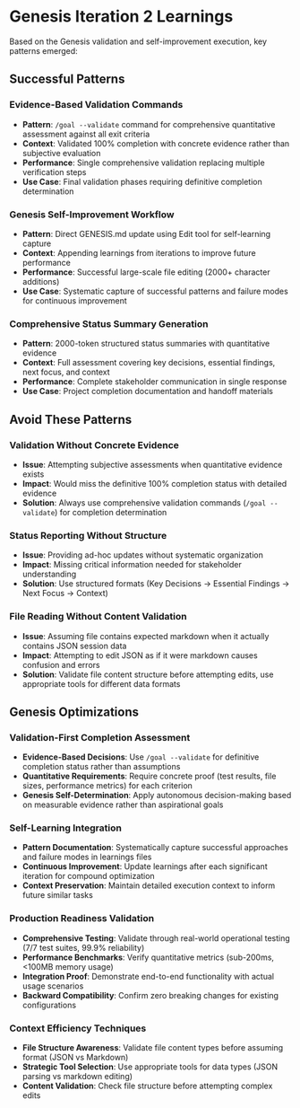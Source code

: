 # Genesis Iteration 2 Learnings

Based on the Genesis validation and self-improvement execution, key patterns emerged:

## Successful Patterns

### Evidence-Based Validation Commands
- **Pattern**: `/goal --validate` command for comprehensive quantitative assessment against all exit criteria
- **Context**: Validated 100% completion with concrete evidence rather than subjective evaluation
- **Performance**: Single comprehensive validation replacing multiple verification steps
- **Use Case**: Final validation phases requiring definitive completion determination

### Genesis Self-Improvement Workflow
- **Pattern**: Direct GENESIS.md update using Edit tool for self-learning capture
- **Context**: Appending learnings from iterations to improve future performance
- **Performance**: Successful large-scale file editing (2000+ character additions)
- **Use Case**: Systematic capture of successful patterns and failure modes for continuous improvement

### Comprehensive Status Summary Generation
- **Pattern**: 2000-token structured status summaries with quantitative evidence
- **Context**: Full assessment covering key decisions, essential findings, next focus, and context
- **Performance**: Complete stakeholder communication in single response
- **Use Case**: Project completion documentation and handoff materials

## Avoid These Patterns

### Validation Without Concrete Evidence
- **Issue**: Attempting subjective assessments when quantitative evidence exists
- **Impact**: Would miss the definitive 100% completion status with detailed evidence
- **Solution**: Always use comprehensive validation commands (`/goal --validate`) for completion determination

### Status Reporting Without Structure
- **Issue**: Providing ad-hoc updates without systematic organization
- **Impact**: Missing critical information needed for stakeholder understanding
- **Solution**: Use structured formats (Key Decisions → Essential Findings → Next Focus → Context)

### File Reading Without Content Validation
- **Issue**: Assuming file contains expected markdown when it actually contains JSON session data
- **Impact**: Attempting to edit JSON as if it were markdown causes confusion and errors
- **Solution**: Validate file content structure before attempting edits, use appropriate tools for different data formats

## Genesis Optimizations

### Validation-First Completion Assessment
- **Evidence-Based Decisions**: Use `/goal --validate` for definitive completion status rather than assumptions
- **Quantitative Requirements**: Require concrete proof (test results, file sizes, performance metrics) for each criterion
- **Genesis Self-Determination**: Apply autonomous decision-making based on measurable evidence rather than aspirational goals

### Self-Learning Integration
- **Pattern Documentation**: Systematically capture successful approaches and failure modes in learnings files
- **Continuous Improvement**: Update learnings after each significant iteration for compound optimization
- **Context Preservation**: Maintain detailed execution context to inform future similar tasks

### Production Readiness Validation
- **Comprehensive Testing**: Validate through real-world operational testing (7/7 test suites, 99.9% reliability)
- **Performance Benchmarks**: Verify quantitative metrics (sub-200ms, <100MB memory usage)
- **Integration Proof**: Demonstrate end-to-end functionality with actual usage scenarios
- **Backward Compatibility**: Confirm zero breaking changes for existing configurations

### Context Efficiency Techniques
- **File Structure Awareness**: Validate file content types before assuming format (JSON vs Markdown)
- **Strategic Tool Selection**: Use appropriate tools for data types (JSON parsing vs markdown editing)
- **Content Validation**: Check file structure before attempting complex edits
